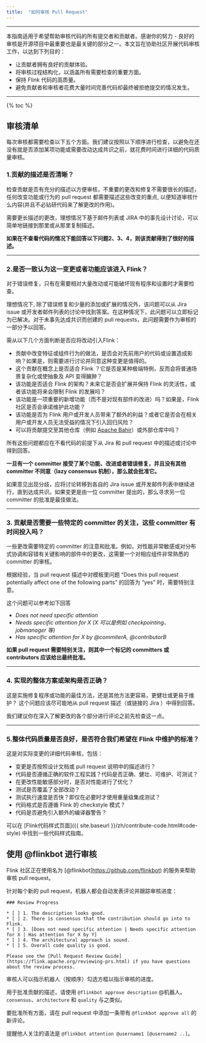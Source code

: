 ```yaml
---
title:  "如何审核 Pull Request"
---
```


<hr />

本指南适用于希望帮助审核代码的所有提交者和贡献者。感谢你的努力 - 良好的审核是开源项目中最重要也是最关键的部分之一。本文旨在协助社区开展代码审核工作，以达到下列目的：

* 让贡献者拥有良好的贡献体验。
* 将审核过程结构化，以涵盖所有需要检查的重要方面。
* 保持 Flink 代码的高质量。
* 避免贡献者和审核者花费大量时间完善代码却最终被拒绝提交的情况发生。

----

{% toc %}

## 审核清单

每次审核都需要检查以下五个方面。我们建议按照以下顺序进行检查，以避免在还没有就是否添加某项功能或需要改动达成共识之前，就花费时间进行详细的代码质量审核。

### 1.贡献的描述是否清晰？

检查贡献是否有充分的描述以方便审核，不重要的更改和修复不需要很长的描述，任何改变功能或行为的 pull request 都需要描述这些改变的重点, 以便知道审核什么内容(并且不必钻研代码来了解更改的作用)。

需要更长描述的更改，理想情况下基于邮件列表或 JIRA 中的事先设计讨论，可以简单地链接到那里或从那里复制描述。

**如果在不查看代码的情况下能回答以下问题2、3、4，则该贡献得到了很好的描述。**

-----

### 2.是否一致认为这一变更或者功能应该进入 Flink？

对于错误修复，只有在需要相对大量改动或可能破坏现有程序和设置时才需要检查。

理想情况下, 除了错误修复和少量的添加或扩展的情况外，该问题可以从 Jira issue 或开发者邮件列表的讨论中找到答案。在这种情况下，此问题可以立即标记为已解决。对于未事先达成共识而创建的 pull requests，此问题需要作为审核的一部分予以回答。

需从以下几个方面判断是否应将改动引入Flink：

* 贡献中改变特征或组件行为的做法，是否会对先前用户的代码或设置造成影响？如果是，则需要进行讨论并同意这种变更是值得的。
* 这个贡献在概念上是否适合 Flink ？它是否是某种极端特例，反而会将普通场景复杂化或使抽象及 API 变得臃肿？
* 该功能是否适合 Flink 的架构？未来它是否会扩展并保持 Flink 的灵活性，或者该功能将来会限制 Flink 的发展吗？
* 该功能是一项重要的新增功能（而不是对现有部件的改进）吗？如果是，Flink 社区是否会承诺维护此功能？
* 该功能是否为 Flink 用户或开发人员带来了额外的利益？或者它是否会在相关用户或开发人员无法受益的情况下引入回归风险？
* 可以将贡献提交至其他仓库（例如 [Apache Bahir](https://bahir.apache.org)）或外部仓库中吗？

所有这些问题都应在不看代码的前提下从 Jira 和 pull request 中的描述或讨论中得到回答。

**一旦有一个 committer 接受了某个功能、改进或者错误修复，并且没有其他 committer 不同意（lazy consensus 机制），那么就会批准它。** 

如果意见出现分歧，应将讨论转移到各自的 Jira issue 或开发邮件列表中继续进行，直到达成共识。如果变更是由一位 committer 提出的，那么寻求另一位 committer 的批准是最佳做法。

-----

### 3. 贡献是否需要一些特定的 committer 的关注，这些 committer 有时间投入吗？

一些更改需要特定的 committer 的注意和批准。例如，对性能非常敏感或对分布式协调和容错有关键影响的部件中的更改，这需要一个对相应组件非常熟悉的 committer 的审核。

根据经验，当 pull request 描述中对模板里问题 “Does this pull request potentially affect one of the following parts” 的回答为 “yes” 时，需要特别注意。

这个问题可以参考如下回答

* *Does not need specific attention*
* *Needs specific attention for X (X 可以是例如 checkpointing、jobmanager 等)*
* *Has specific attention for X by @commiterA, @contributorB*

**如果 pull request 需要特别关注，则其中一个标记的 committers 或 contributors 应该给出最终批准。**

----

### 4. 实现的整体方案或架构是否正确？

这是实施修复程序或功能的最佳方法，还是其他方法更容易，更健壮或更易于维护？
这个问题应该尽可能地从 pull request 描述（或链接的 Jira ）中得到回答。

我们建议你在深入了解更改的各个部分进行评论之前先检查这一点。

----

### 5.整体代码质量是否良好，是否符合我们希望在 Flink 中维护的标准？

这是对实际变更的详细代码审核，包括：

* 变更是否按照设计文档或 pull request 说明中的描述进行？
* 代码是否遵循正确的软件工程实践？代码是否正确、健壮、可维护、可测试？
* 在更改性能敏感部分时，是否对性能进行了优化？
* 测试是否覆盖了全部改动？
* 测试执行速度是否快？即仅在必要时才使用重量级集成测试？
* 代码格式是否遵循 Flink 的 checkstyle 模式？
* 代码是否避免引入额外的编译器警告？

可以在 [Flink代码样式页面]({{ site.baseurl }}/zh/contribute-code.html#code-style) 中找到一些代码样式指南。

## 使用 @flinkbot 进行审核

Flink 社区正在使用名为 [@flinkbot]https://github.com/flinkbot) 的服务来帮助审核 pull request。

针对每个新的 pull request，机器人都会自动发表评论并跟踪审核进度：

```
### Review Progress

* [ ] 1. The description looks good.
* [ ] 2. There is consensus that the contribution should go into to Flink.
* [ ] 3. [Does not need specific attention | Needs specific attention for X | Has attention for X by Y]
* [ ] 4. The architectural approach is sound.
* [ ] 5. Overall code quality is good.

Please see the [Pull Request Review Guide](https://flink.apache.org/reviewing-prs.html) if you have questions about the review process.
```

审核人可以指示机器人（按顺序）勾选方框以指示审核的进度。

用于批准贡献的描述，请使用 `@flinkbot approve description` @机器人。`consensus`、`architecture` 和 `quality` 与之类似。

要批准所有方面，请在 pull request 中添加一条带有 `@flinkbot approve all` 的新评论。

提醒他人关注的语法是 `@flinkbot attention @username1 [@username2 ..]`。


